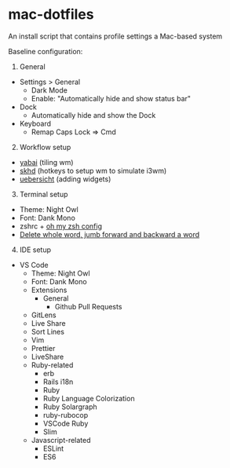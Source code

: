 
# mac-dotfiles
An install script that contains profile settings a Mac-based system

Baseline configuration:
1. General
  * Settings > General
    * Dark Mode
    * Enable: "Automatically hide and show status bar"
  * Dock
    * Automatically hide and show the Dock
  * Keyboard
    * Remap Caps Lock => Cmd
2. Workflow setup
  * [yabai](https://github.com/koekeishiya/yabai) (tiling wm)
  * [skhd](https://github.com/koekeishiya/skhd) (hotkeys to setup wm to simulate i3wm)
  * [uebersicht](https://github.com/felixhageloh/uebersicht) (adding widgets)
3. Terminal setup
  * Theme: Night Owl
  * Font: Dank Mono
  * zshrc + [oh my zsh config](https://ohmyz.sh/)
  * [Delete whole word, jumb forward and backward a word](https://medium.com/@jonnyhaynes/jump-forwards-backwards-and-delete-a-word-in-iterm2-on-mac-os-43821511f0a)
4. IDE setup
  * VS Code
    * Theme: Night Owl
    * Font: Dank Mono
    * Extensions
      * General
        * Github Pull Requests
	* GitLens
	* Live Share
	* Sort Lines
	* Vim
	* Prettier
	* LiveShare
     * Ruby-related
        * erb
       * Rails i18n
       * Ruby
       * Ruby Language Colorization
       * Ruby Solargraph
       * ruby-rubocop
       * VSCode Ruby
       * Slim
      * Javascript-related
        * ESLint
        * ES6
